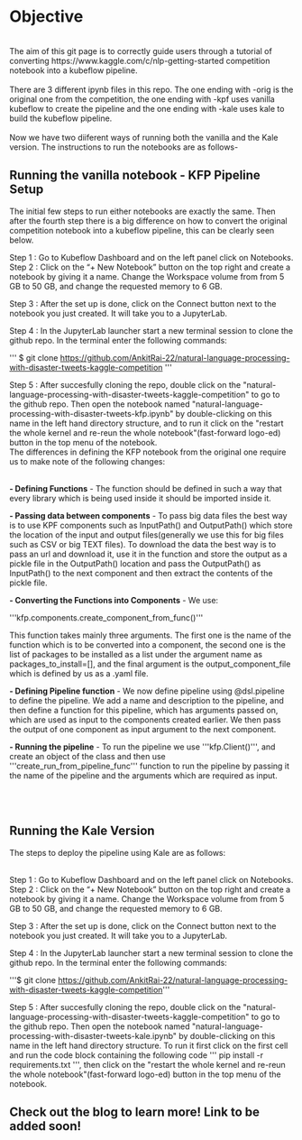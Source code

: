 # Objective
<br>
The aim of this git page is to correctly guide users through a tutorial of converting https://www.kaggle.com/c/nlp-getting-started competition notebook into a kubeflow pipeline.<br><br> 
There are 3 different ipynb files in this repo. The one ending with -orig is the original one from the competition, the one ending with -kpf uses vanilla kubeflow to create the pipeline and the one ending with -kale uses kale to build the kubeflow pipeline. <br>
<br>
Now we have two diiferent ways of running both the vanilla and the Kale version. The instructions to run the notebooks are as follows-

## Running the vanilla notebook - KFP Pipeline Setup

The initial few steps to run either notebooks are exactly the same. Then after the fourth step there is a big difference on how to convert the original competition notebook into a kubeflow pipeline, this can be clearly seen below. <br>

Step 1 : Go to Kubeflow Dashboard and on the left panel click on Notebooks.
<br>
Step 2 : Click on the “+ New Notebook” button on the top right and create a notebook by giving it a name. Change the Workspace volume from from 5 GB to 50 GB, and change the requested memory to 6 GB.

Step 3 : After the set up is done, click on the Connect button next to the notebook you just created. It will take you to a JupyterLab.


Step 4 : In the JupyterLab launcher start a new terminal session to clone the github repo. In the terminal enter the following commands:

''' $ git clone https://github.com/AnkitRai-22/natural-language-processing-with-disaster-tweets-kaggle-competition '''

Step 5 : After succesfully cloning the repo, double click on the "natural-language-processing-with-disaster-tweets-kaggle-competition" to go to the github repo. Then open the notebook named "natural-language-processing-with-disaster-tweets-kfp.ipynb" by double-clicking on this name in the left hand directory structure, and to run it click on the "restart the whole kernel and re-reun the whole notebook"(fast-forward logo-ed) button in the top menu of the notebook.
<br>
The differences in defining the KFP notebook from the original one require us to make note of the following changes: <br> <br>

 **- Defining Functions** - The function should be defined in such a way that every library which is being used inside it should be imported inside it. 

 **- Passing data between components** -  To pass big data files the best way is to use KPF components such as InputPath() and OutputPath() which store the location of the input and output files(generally we use this for big files such as CSV or big TEXT files). To download the data the best way is to pass an url and download it, use it in the function and store the output as a pickle file in the OutputPath() location and pass the OutputPath() as InputPath() to the next component and then extract the contents of the pickle file.

 **- Converting the Functions into Components** - We use: 

'''kfp.components.create_component_from_func()'''

This function takes mainly three arguments. The first one is the name of the function which is to be converted into a component, the second one is the list of packages to be installed as a list under the argument name as packages_to_install=[], and the final argument is the output_component_file which is defined by us as a .yaml file.


 **- Defining Pipeline function** - We now define pipeline using @dsl.pipeline to define the pipeline. We add a name and description to the pipeline, and then define a function for this pipeline, which has arguments passed on, which are used as input to the components created earlier. We then pass the output of one component as input argument to the next component. 


 **- Running the pipeline** - To run the pipeline we use '''kfp.Client()''', and create an object of the class and then use '''create_run_from_pipeline_func''' function to run the pipeline by passing it the name of the pipeline and the arguments which are required as input.


<br><br>

## Running the Kale Version

The steps to deploy the pipeline using Kale are as follows:<br><br>

Step 1 : Go to Kubeflow Dashboard and on the left panel click on Notebooks.
<br>
Step 2 : Click on the “+ New Notebook” button on the top right and create a notebook by giving it a name. Change the Workspace volume from from 5 GB to 50 GB, and change the requested memory to 6 GB.

Step 3 : After the set up is done, click on the Connect button next to the notebook you just created. It will take you to a JupyterLab.


Step 4 : In the JupyterLab launcher start a new terminal session to clone the github repo. In the terminal enter the following commands:

'''$ git clone https://github.com/AnkitRai-22/natural-language-processing-with-disaster-tweets-kaggle-competition'''

Step 5 : After succesfully cloning the repo, double click on the "natural-language-processing-with-disaster-tweets-kaggle-competition" to go to the github repo. Then open the notebook named "natural-language-processing-with-disaster-tweets-kale.ipynb" by double-clicking on this name in the left hand directory structure. To run it first click on the first cell and run the code block containing the following code ''' pip install -r requirements.txt ''', then click on the "restart the whole kernel and re-reun the whole notebook"(fast-forward logo-ed) button in the top menu of the notebook.


## Check out the blog to learn more! Link to be added soon!
